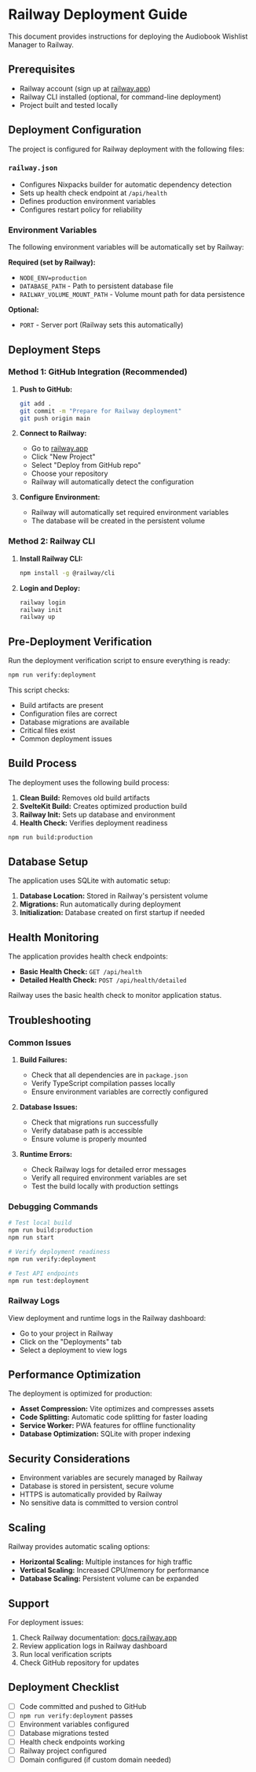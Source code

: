 # Railway Deployment Guide

This document provides instructions for deploying the Audiobook Wishlist Manager to Railway.

## Prerequisites

- Railway account (sign up at [railway.app](https://railway.app))
- Railway CLI installed (optional, for command-line deployment)
- Project built and tested locally

## Deployment Configuration

The project is configured for Railway deployment with the following files:

### `railway.json`
- Configures Nixpacks builder for automatic dependency detection
- Sets up health check endpoint at `/api/health`
- Defines production environment variables
- Configures restart policy for reliability

### Environment Variables

The following environment variables will be automatically set by Railway:

**Required (set by Railway):**
- `NODE_ENV=production`
- `DATABASE_PATH` - Path to persistent database file
- `RAILWAY_VOLUME_MOUNT_PATH` - Volume mount path for data persistence

**Optional:**
- `PORT` - Server port (Railway sets this automatically)

## Deployment Steps

### Method 1: GitHub Integration (Recommended)

1. **Push to GitHub:**
   ```bash
   git add .
   git commit -m "Prepare for Railway deployment"
   git push origin main
   ```

2. **Connect to Railway:**
   - Go to [railway.app](https://railway.app)
   - Click "New Project"
   - Select "Deploy from GitHub repo"
   - Choose your repository
   - Railway will automatically detect the configuration

3. **Configure Environment:**
   - Railway will automatically set required environment variables
   - The database will be created in the persistent volume

### Method 2: Railway CLI

1. **Install Railway CLI:**
   ```bash
   npm install -g @railway/cli
   ```

2. **Login and Deploy:**
   ```bash
   railway login
   railway init
   railway up
   ```

## Pre-Deployment Verification

Run the deployment verification script to ensure everything is ready:

```bash
npm run verify:deployment
```

This script checks:
- Build artifacts are present
- Configuration files are correct
- Database migrations are available
- Critical files exist
- Common deployment issues

## Build Process

The deployment uses the following build process:

1. **Clean Build:** Removes old build artifacts
2. **SvelteKit Build:** Creates optimized production build
3. **Railway Init:** Sets up database and environment
4. **Health Check:** Verifies deployment readiness

```bash
npm run build:production
```

## Database Setup

The application uses SQLite with automatic setup:

1. **Database Location:** Stored in Railway's persistent volume
2. **Migrations:** Run automatically during deployment
3. **Initialization:** Database created on first startup if needed

## Health Monitoring

The application provides health check endpoints:

- **Basic Health Check:** `GET /api/health`
- **Detailed Health Check:** `POST /api/health/detailed`

Railway uses the basic health check to monitor application status.

## Troubleshooting

### Common Issues

1. **Build Failures:**
   - Check that all dependencies are in `package.json`
   - Verify TypeScript compilation passes locally
   - Ensure environment variables are correctly configured

2. **Database Issues:**
   - Check that migrations run successfully
   - Verify database path is accessible
   - Ensure volume is properly mounted

3. **Runtime Errors:**
   - Check Railway logs for detailed error messages
   - Verify all required environment variables are set
   - Test the build locally with production settings

### Debugging Commands

```bash
# Test local build
npm run build:production
npm run start

# Verify deployment readiness
npm run verify:deployment

# Test API endpoints
npm run test:deployment
```

### Railway Logs

View deployment and runtime logs in the Railway dashboard:
- Go to your project in Railway
- Click on the "Deployments" tab
- Select a deployment to view logs

## Performance Optimization

The deployment is optimized for production:

- **Asset Compression:** Vite optimizes and compresses assets
- **Code Splitting:** Automatic code splitting for faster loading
- **Service Worker:** PWA features for offline functionality
- **Database Optimization:** SQLite with proper indexing

## Security Considerations

- Environment variables are securely managed by Railway
- Database is stored in persistent, secure volume
- HTTPS is automatically provided by Railway
- No sensitive data is committed to version control

## Scaling

Railway provides automatic scaling options:
- **Horizontal Scaling:** Multiple instances for high traffic
- **Vertical Scaling:** Increased CPU/memory for performance
- **Database Scaling:** Persistent volume can be expanded

## Support

For deployment issues:
1. Check Railway documentation: [docs.railway.app](https://docs.railway.app)
2. Review application logs in Railway dashboard
3. Run local verification scripts
4. Check GitHub repository for updates

## Deployment Checklist

- [ ] Code committed and pushed to GitHub
- [ ] `npm run verify:deployment` passes
- [ ] Environment variables configured
- [ ] Database migrations tested
- [ ] Health check endpoints working
- [ ] Railway project configured
- [ ] Domain configured (if custom domain needed)